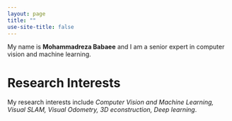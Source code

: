 ```yaml
---
layout: page
title: ""
use-site-title: false
---
```


My name is **Mohammadreza Babaee** and I am a senior expert in computer vision and machine learning.

# Research Interests
My research interests include *Computer Vision and Machine Learning, Visual SLAM, Visual Odometry, 3D econstruction, Deep learning*. 
